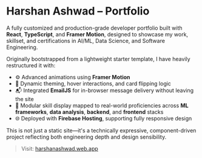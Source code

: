 # Harshan Ashwad – Portfolio

A fully customized and production-grade developer portfolio built with **React**, **TypeScript**, and **Framer Motion**, designed to showcase my work, skillset, and certifications in AI/ML, Data Science, and Software Engineering.

Originally bootstrapped from a lightweight starter template, I have heavily restructured it with:

- ⚙️ Advanced animations using **Framer Motion**
- 🎨 Dynamic theming, hover interactions, and card flipping logic
- 📬 Integrated **EmailJS** for in-browser message delivery without leaving the site
- 🧠 Modular skill display mapped to real-world proficiencies across **ML frameworks**, **data analysis**, **backend**, and **frontend** stacks
- 🌐 Deployed with **Firebase Hosting**, supporting fully responsive design

This is not just a static site—it's a technically expressive, component-driven project reflecting both engineering depth and design sensibility.

> Visit: [harshanashwad.web.app](https://harshanashwad.web.app)
